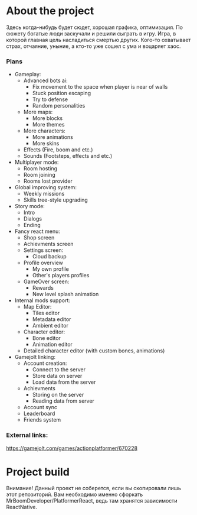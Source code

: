 # About the project
Здесь когда-нибудь будет сюдет, хорошая графика, оптимизация.
По сюжету богатые люди заскучали и решили сыграть в игру. Игра, в которой главная цель насладиться смертью других. Кого-то охватывает страх, отчаяние, уныние, а кто-то уже сошел с ума и воцаряет хаос.
### Plans
- Gameplay:
  - Advanced bots ai:
    - Fix movement to the space when player is near of walls
    - Stuck position escaping
    - Try to defense
    - Random personalities
  - More maps:
    - More blocks
    - More themes
  - More characters:
    - More animations
    - More skins
  - Effects (Fire, boom and etc.)
  - Sounds (Footsteps, effects and etc.)
- Multiplayer mode:
  - Room hosting
  - Room joining
  - Rooms lost provider
- Global improving system:
  - Weekly missions
  - Skills tree-style upgrading
- Story mode:
  - Intro
  - Dialogs
  - Ending
- Fancy react menu:
  - Shop screen
  - Achievments screen
  - Settings screen:
    - Cloud backup
  - Profile overview
    - My own profile
    - Other's players profiles
  - GameOver screen:
    - Rewards
    - New level splash animation
- Internal mods support:
  - Map Editor:
    - Tiles editor
    - Metadata editor
    - Ambient editor
  - Character editor:
    - Bone editor
    - Animation editor
  - Detailed character editor (with custom bones, animations)
- Gamejolt linking:
  - Account creation:
    - Connect to the server
    - Store data on server
    - Load data from the server
  - Achievments
    - Storing on the server
    - Reading data from server
  - Account sync
  - Leaderboard
  - Friends system
### External links:
https://gamejolt.com/games/actionplatformer/670228
# Project build
Внимание! Данный проект не соберется, если вы скопировали лишь этот репозиторий. Вам необходимо именно сфоркать MrBoomDeveloper/PlatformerReact, ведь там хранятся зависимости ReactNative.